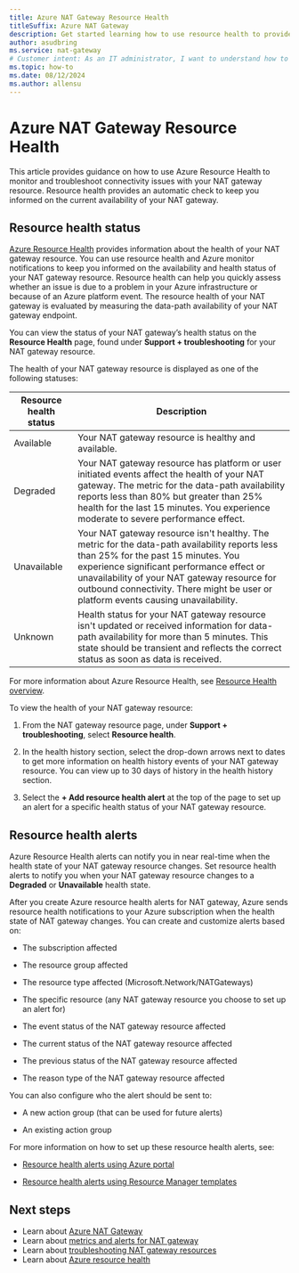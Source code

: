 ```yaml
---
title: Azure NAT Gateway Resource Health
titleSuffix: Azure NAT Gateway
description: Get started learning how to use resource health to provide information about the health of your Azure NAT gateway.
author: asudbring
ms.service: nat-gateway
# Customer intent: As an IT administrator, I want to understand how to use resource health to monitor NAT gateway.
ms.topic: how-to
ms.date: 08/12/2024
ms.author: allensu
---
```

# Azure NAT Gateway Resource Health

This article provides guidance on how to use Azure Resource Health to monitor and troubleshoot connectivity issues with your NAT gateway resource. Resource health provides an automatic check to keep you informed on the current availability of your NAT gateway.

## Resource health status

[Azure Resource Health](../service-health/overview.md) provides information about the health of your NAT gateway resource. You can use resource health and Azure monitor notifications to keep you informed on the availability and health status of your NAT gateway resource. Resource health can help you quickly assess whether an issue is due to a problem in your Azure infrastructure or because of an Azure platform event. The resource health of your NAT gateway is evaluated by measuring the data-path availability of your NAT gateway endpoint.

You can view the status of your NAT gateway’s health status on the **Resource Health** page, found under **Support + troubleshooting** for your NAT gateway resource.  

The health of your NAT gateway resource is displayed as one of the following statuses: 

| Resource health status | Description |
|---|---|
| Available | Your NAT gateway resource is healthy and available. |
| Degraded | Your NAT gateway resource has platform or user initiated events affect the health of your NAT gateway. The metric for the data-path availability reports less than 80% but greater than 25% health for the last 15 minutes. You experience moderate to severe performance effect. |
| Unavailable | Your NAT gateway resource isn't healthy. The metric for the data-path availability reports less than 25% for the past 15 minutes. You experience significant performance effect or unavailability of your NAT gateway resource for outbound connectivity. There might be user or platform events causing unavailability. |
| Unknown | Health status for your NAT gateway resource isn't updated or received information for data-path availability for more than 5 minutes. This state should be transient and reflects the correct status as soon as data is received. |

For more information about Azure Resource Health, see [Resource Health overview](../service-health/resource-health-overview.md).

To view the health of your NAT gateway resource:

1. From the NAT gateway resource page, under **Support + troubleshooting**, select **Resource health**.

1. In the health history section, select the drop-down arrows next to dates to get more information on health history events of your NAT gateway resource. You can view up to 30 days of history in the health history section. 

1. Select the **+ Add resource health alert** at the top of the page to set up an alert for a specific health status of your NAT gateway resource. 

## Resource health alerts

Azure Resource Health alerts can notify you in near real-time when the health state of your NAT gateway resource changes. Set resource health alerts to notify you when your NAT gateway resource changes to a **Degraded** or **Unavailable** health state.

After you create Azure resource health alerts for NAT gateway, Azure sends resource health notifications to your Azure subscription when the health state of NAT gateway changes. You can create and customize alerts based on:

* The subscription affected

* The resource group affected

* The resource type affected (Microsoft.Network/NATGateways)

* The specific resource (any NAT gateway resource you choose to set up an alert for)

* The event status of the NAT gateway resource affected

* The current status of the NAT gateway resource affected

* The previous status of the NAT gateway resource affected

* The reason type of the NAT gateway resource affected

You can also configure who the alert should be sent to:

* A new action group (that can be used for future alerts)

* An existing action group

For more information on how to set up these resource health alerts, see:

* [Resource health alerts using Azure portal](/azure/service-health/resource-health-alert-monitor-guide#create-a-resource-health-alert-rule-in-the-azure-portal)

* [Resource health alerts using Resource Manager templates](/azure/service-health/resource-health-alert-arm-template-guide)

## Next steps

- Learn about [Azure NAT Gateway](./nat-overview.md)
- Learn about [metrics and alerts for NAT gateway](./nat-metrics.md)
- Learn about [troubleshooting NAT gateway resources](./troubleshoot-nat.md)
- Learn about [Azure resource health](../service-health/resource-health-overview.md)
